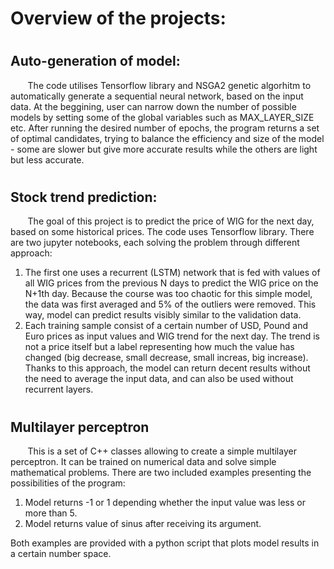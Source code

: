 # Overview of the projects:
#
## Auto-generation of model:

&nbsp;&nbsp;&nbsp;&nbsp;&nbsp;&nbsp; The code utilises Tensorflow library and NSGA2 genetic algorhitm to automatically generate a sequential neural network, based on the input data. At the beggining, user can narrow down the number of possible models by setting some of the global variables such as MAX_LAYER_SIZE etc. After running the desired number of epochs, the program returns a set of optimal candidates, trying to balance the efficiency and size of the model - some are slower but give more accurate results while the others are light but less accurate. 
#
## Stock trend prediction:

&nbsp;&nbsp;&nbsp;&nbsp;&nbsp;&nbsp; The goal of this project is to predict the price of WIG for the next day, based on some historical prices. The code uses Tensorflow library. There are two jupyter notebooks, each solving the problem through different approach:

1) The first one uses a recurrent (LSTM) network that is fed with values of all WIG prices from the previous N days to predict the WIG price on the N+1th day. Because the course was too chaotic for this simple model, the data was first averaged and 5% of the outliers were removed. This way, model can predict results visibly similar to the validation data.
2) Each training sample consist of a certain number of USD, Pound and Euro prices as input values and WIG trend for the next day. The trend is not a price itself but a label representing how much the value has changed (big decrease, small decrease, small increas, big increase). Thanks to this approach, the model can return decent results without the need to average the input data, and can also be used without recurrent layers.
#
## Multilayer perceptron

&nbsp;&nbsp;&nbsp;&nbsp;&nbsp;&nbsp; This is a set of C++ classes allowing to create a simple multilayer perceptron. It can be trained on numerical data and solve simple mathematical problems. There are two included examples presenting the possibilities of the program:

1) Model returns -1 or 1 depending whether the input value was less or more than 5.
2) Model returns value of sinus after receiving its argument.

Both examples are provided with a python script that plots model results in a certain number space.
